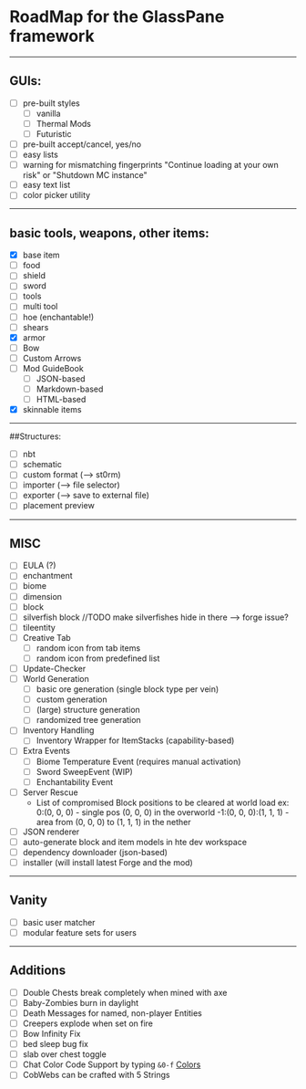 # RoadMap for the GlassPane framework

---
## GUIs:
- [ ] pre-built styles
    - [ ] vanilla
    - [ ] Thermal Mods
    - [ ] Futuristic
- [ ] pre-built accept/cancel, yes/no
- [ ] easy lists
- [ ] warning for mismatching fingerprints "Continue loading at your own risk" or "Shutdown MC instance"
- [ ] easy text list
- [ ] color picker utility

---
## basic tools, weapons, other items:
- [x] base item
- [ ] food
- [ ] shield
- [ ] sword
- [ ] tools
- [ ] multi tool
- [ ] hoe (enchantable!)
- [ ] shears
- [x] armor
- [ ] Bow
- [ ] Custom Arrows
- [ ] Mod GuideBook
    - [ ] JSON-based
    - [ ] Markdown-based
    - [ ] HTML-based
- [x] skinnable items
-----
##Structures:
- [ ] nbt
- [ ] schematic
- [ ] custom format (--> st0rm)
- [ ] importer (--> file selector)
- [ ] exporter (--> save to external file)
- [ ] placement preview

---
## MISC
- [ ] EULA (?)
- [ ] enchantment
- [ ] biome
- [ ] dimension
- [ ] block
- [ ] silverfish block //TODO make silverfishes hide in there --> forge issue?
- [ ] tileentity
- [ ] Creative Tab
    - [ ] random icon from tab items
    - [ ] random icon from predefined list
- [ ] Update-Checker
- [ ] World Generation
    - [ ] basic ore generation (single block type per vein)
    - [ ] custom generation
    - [ ] (large) structure generation
    - [ ] randomized tree generation
- [ ] Inventory Handling
    - [ ] Inventory Wrapper for ItemStacks (capability-based)   
- [ ] Extra Events
    - [ ] Biome Temperature Event (requires manual activation)
    - [ ] Sword SweepEvent (WIP)
    - [ ] Enchantability Event
- [ ] Server Rescue
    - List of compromised Block positions to be cleared at world load
        ex:
        0:(0, 0, 0)           - single pos (0, 0, 0) in the overworld
        -1:(0, 0, 0):(1, 1, 1) - area from (0, 0, 0) to (1, 1, 1) in the nether
- [ ] JSON renderer
- [ ] auto-generate block and item models in hte dev workspace
- [ ] dependency downloader (json-based)
- [ ] installer (will install latest Forge and the mod)
       
---
## Vanity
- [ ] basic user matcher
- [ ] modular feature sets for users

---
## Additions
- [ ] Double Chests break completely when mined with axe
- [ ] Baby-Zombies burn in daylight
- [ ] Death Messages for named, non-player Entities
- [ ] Creepers explode when set on fire
- [ ] Bow Infinity Fix
- [ ] bed sleep bug fix
- [ ] slab over chest toggle
- [ ] Chat Color Code Support by typing `&0-f` [Colors](https://minecraft.gamepedia.com/Formatting_codes "Formatting Codes - Minecraft Wiki")
- [ ] CobWebs can be crafted with 5 Strings
